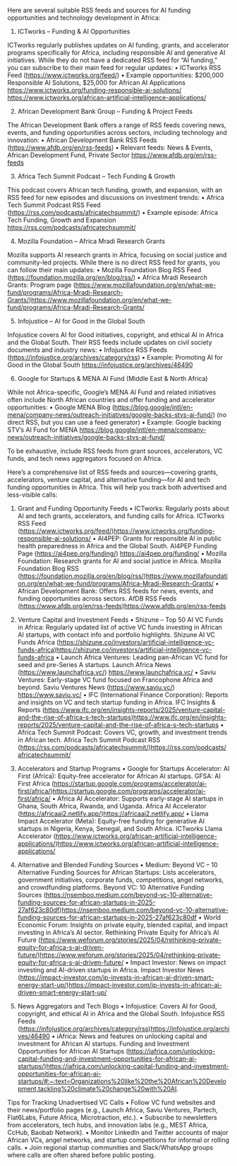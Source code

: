 Here are several suitable RSS feeds and sources for AI funding opportunities and technology development in Africa:

1. ICTworks – Funding & AI Opportunities

ICTworks regularly publishes updates on AI funding, grants, and accelerator programs specifically for Africa, including responsible AI and generative AI initiatives. While they do not have a dedicated RSS feed for “AI funding,” you can subscribe to their main feed for regular updates:
 • ICTworks RSS Feed (https://www.ictworks.org/feed/)
 • Example opportunities: $200,000 Responsible AI Solutions, $25,000 for African AI Applications ​⁠https://www.ictworks.org/funding-responsible-ai-solutions/ ​⁠https://www.ictworks.org/african-artificial-intelligence-applications/

2. African Development Bank Group – Funding & Project Feeds

The African Development Bank offers a range of RSS feeds covering news, events, and funding opportunities across sectors, including technology and innovation:
 • African Development Bank RSS Feeds (https://www.afdb.org/en/rss-feeds)
 • Relevant feeds: News & Events, African Development Fund, Private Sector ​⁠https://www.afdb.org/en/rss-feeds

3. Africa Tech Summit Podcast – Tech Funding & Growth

This podcast covers African tech funding, growth, and expansion, with an RSS feed for new episodes and discussions on investment trends:
 • Africa Tech Summit Podcast RSS Feed (https://rss.com/podcasts/africatechsummit/)
 • Example episode: Africa Tech Funding, Growth and Expansion ​⁠https://rss.com/podcasts/africatechsummit/

4. Mozilla Foundation – Africa Mradi Research Grants

Mozilla supports AI research grants in Africa, focusing on social justice and community-led projects. While there is no direct RSS feed for grants, you can follow their main updates:
 • Mozilla Foundation Blog RSS Feed (https://foundation.mozilla.org/en/blog/rss/)
 • Africa Mradi Research Grants: Program page (https://www.mozillafoundation.org/en/what-we-fund/programs/Africa-Mradi-Research-Grants/) ​⁠https://www.mozillafoundation.org/en/what-we-fund/programs/Africa-Mradi-Research-Grants/

5. Infojustice – AI for Good in the Global South

Infojustice covers AI for Good initiatives, copyright, and ethical AI in Africa and the Global South. Their RSS feeds include updates on civil society documents and industry news:
 • Infojustice RSS Feeds (https://infojustice.org/archives/category/rss)
 • Example: Promoting AI for Good in the Global South ​⁠https://infojustice.org/archives/46490

6. Google for Startups & MENA AI Fund (Middle East & North Africa)

While not Africa-specific, Google’s MENA AI Fund and related initiatives often include North African countries and offer funding and accelerator opportunities:
 • Google MENA Blog (https://blog.google/intl/en-mena/company-news/outreach-initiatives/google-backs-stvs-ai-fund/) (no direct RSS, but you can use a feed generator)
 • Example: Google backing STV’s AI Fund for MENA ​⁠https://blog.google/intl/en-mena/company-news/outreach-initiatives/google-backs-stvs-ai-fund/

To be exhaustive, include RSS feeds from grant sources, accelerators, VC funds, and tech news aggregators focused on Africa.

Here’s a comprehensive list of RSS feeds and sources—covering grants, accelerators, venture capital, and alternative funding—for AI and tech funding opportunities in Africa. This will help you track both advertised and less-visible calls:

1. Grant and Funding Opportunity Feeds
 • ICTworks: Regularly posts about AI and tech grants, accelerators, and funding calls for Africa.
ICTworks RSS Feed (https://www.ictworks.org/feed/) ​⁠https://www.ictworks.org/funding-responsible-ai-solutions/
 • AI4PEP: Grants for responsible AI in public health preparedness in Africa and the Global South.
AI4PEP Funding Page (https://ai4pep.org/funding/) ​⁠https://ai4pep.org/funding/
 • Mozilla Foundation: Research grants for AI and social justice in Africa.
Mozilla Foundation Blog RSS (https://foundation.mozilla.org/en/blog/rss/) ​⁠https://www.mozillafoundation.org/en/what-we-fund/programs/Africa-Mradi-Research-Grants/
 • African Development Bank: Offers RSS feeds for news, events, and funding opportunities across sectors.
AfDB RSS Feeds (https://www.afdb.org/en/rss-feeds) ​⁠https://www.afdb.org/en/rss-feeds

2. Venture Capital and Investment Feeds
 • Shizune – Top 50 AI VC Funds in Africa: Regularly updated list of active VC funds investing in African AI startups, with contact info and portfolio highlights.
Shizune AI VC Funds Africa (https://shizune.co/investors/artificial-intelligence-vc-funds-africa) ​⁠https://shizune.co/investors/artificial-intelligence-vc-funds-africa
 • Launch Africa Ventures: Leading pan-African VC fund for seed and pre-Series A startups.
Launch Africa News (https://www.launchafrica.vc/) ​⁠https://www.launchafrica.vc/
 • Saviu Ventures: Early-stage VC fund focused on Francophone Africa and beyond.
Saviu Ventures News (https://www.saviu.vc/) ​⁠https://www.saviu.vc/
 • IFC (International Finance Corporation): Reports and insights on VC and tech startup funding in Africa.
IFC Insights & Reports (https://www.ifc.org/en/insights-reports/2025/venture-capital-and-the-rise-of-africa-s-tech-startups) ​⁠https://www.ifc.org/en/insights-reports/2025/venture-capital-and-the-rise-of-africa-s-tech-startups
 • Africa Tech Summit Podcast: Covers VC, growth, and investment trends in African tech.
Africa Tech Summit Podcast RSS (https://rss.com/podcasts/africatechsummit/) ​⁠https://rss.com/podcasts/africatechsummit/

3. Accelerators and Startup Programs
 • Google for Startups Accelerator: AI First (Africa): Equity-free accelerator for African AI startups.
GFSA: AI First Africa (https://startup.google.com/programs/accelerator/ai-first/africa/) ​⁠https://startup.google.com/programs/accelerator/ai-first/africa/
 • Africa AI Accelerator: Supports early-stage AI startups in Ghana, South Africa, Rwanda, and Uganda.
Africa AI Accelerator (https://africaai2.netlify.app/) ​⁠https://africaai2.netlify.app/
 • Llama Impact Accelerator (Meta): Equity-free funding for generative AI startups in Nigeria, Kenya, Senegal, and South Africa.
ICTworks Llama Accelerator (https://www.ictworks.org/african-artificial-intelligence-applications/) ​⁠https://www.ictworks.org/african-artificial-intelligence-applications/

4. Alternative and Blended Funding Sources
 • Medium: Beyond VC – 10 Alternative Funding Sources for African Startups: Lists accelerators, government initiatives, corporate funds, competitions, angel networks, and crowdfunding platforms.
Beyond VC: 10 Alternative Funding Sources (https://nsemboo.medium.com/beyond-vc-10-alternative-funding-sources-for-african-startups-in-2025-27af623c80df) ​⁠https://nsemboo.medium.com/beyond-vc-10-alternative-funding-sources-for-african-startups-in-2025-27af623c80df
 • World Economic Forum: Insights on private equity, blended capital, and impact investing in Africa’s AI sector.
Rethinking Private Equity for Africa’s AI Future (https://www.weforum.org/stories/2025/04/rethinking-private-equity-for-africa-s-ai-driven-future/) ​⁠https://www.weforum.org/stories/2025/04/rethinking-private-equity-for-africa-s-ai-driven-future/
 • Impact Investor: News on impact investing and AI-driven startups in Africa.
Impact Investor News (https://impact-investor.com/ip-invests-in-african-ai-driven-smart-energy-start-up/) ​⁠https://impact-investor.com/ip-invests-in-african-ai-driven-smart-energy-start-up/

5. News Aggregators and Tech Blogs
 • Infojustice: Covers AI for Good, copyright, and ethical AI in Africa and the Global South.
Infojustice RSS Feeds (https://infojustice.org/archives/category/rss) ​⁠https://infojustice.org/archives/46490
 • iAfrica: News and features on unlocking capital and investment for African AI startups.
Funding and Investment Opportunities for African AI Startups (https://iafrica.com/unlocking-capital-funding-and-investment-opportunities-for-african-ai-startups/) ​⁠https://iafrica.com/unlocking-capital-funding-and-investment-opportunities-for-african-ai-startups/#:~:text=Organizations%20like%20the%20African%20Development,tackling%20climate%20change%20with%20AI.

Tips for Tracking Unadvertised VC Calls
 • Follow VC fund websites and their news/portfolio pages (e.g., Launch Africa, Saviu Ventures, Partech, Flat6Labs, Future Africa, Microtraction, etc.).
 • Subscribe to newsletters from accelerators, tech hubs, and innovation labs (e.g., MEST Africa, CcHub, Baobab Network).
 • Monitor LinkedIn and Twitter accounts of major African VCs, angel networks, and startup competitions for informal or rolling calls.
 • Join regional startup communities and Slack/WhatsApp groups where calls are often shared before public posting.

